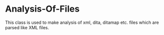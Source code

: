 # Analysis-Of-Files
This class is used to make analysis of xml, dita, ditamap etc. files which are parsed like XML files.
